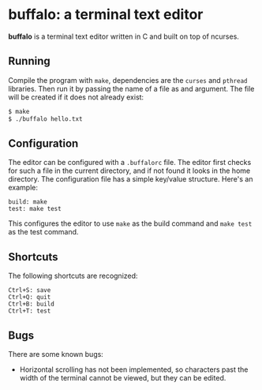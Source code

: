 # buffalo: a terminal text editor

**buffalo** is a terminal text editor written in C and built on top of ncurses.

## Running

Compile the program with `make`, dependencies are the `curses` and `pthread` libraries. Then run it by passing the name of a file as and argument. The file will be created if it does not already exist:

```sh
$ make
$ ./buffalo hello.txt
```

## Configuration

The editor can be configured with a `.buffalorc` file. The editor first checks for such a file in the current directory, and if not found it looks in the home directory. The configuration file has a simple key/value structure. Here's an example:

```
build: make
test: make test
```

This configures the editor to use `make` as the build command and `make test` as the test command.

## Shortcuts

The following shortcuts are recognized:

```
Ctrl+S: save
Ctrl+Q: quit
Ctrl+B: build
Ctrl+T: test
```

## Bugs

There are some known bugs:

- Horizontal scrolling has not been implemented, so characters past the width of the terminal cannot be viewed, but they can be edited.